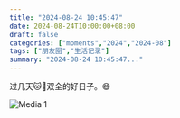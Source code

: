 ```yaml
---
title: "2024-08-24 10:45:47"
date: 2024-08-24T10:00:00+08:00
draft: false
categories: ["moments","2024","2024-08"]
tags: ["朋友圈","生活记录"]
summary: "2024-08-24 10:45:47..."
---
```


过几天🐱🐶双全的好日子。😄

![Media 1](/Moments/photos/2024-08-24/202408241045470.jpg)

